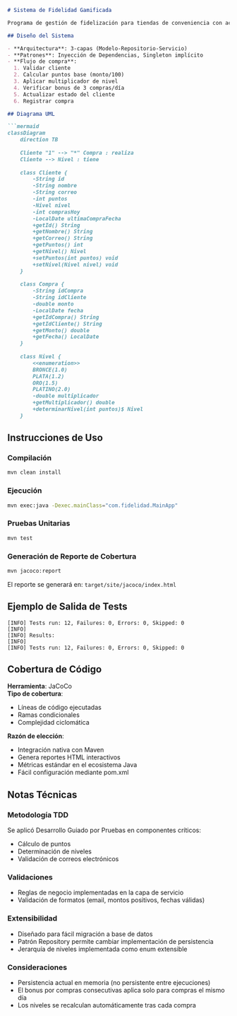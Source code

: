 ```markdown
# Sistema de Fidelidad Gamificada

Programa de gestión de fidelización para tiendas de conveniencia con acumulación de puntos, niveles y bonificaciones.

## Diseño del Sistema

- **Arquitectura**: 3-capas (Modelo-Repositorio-Servicio)
- **Patrones**: Inyección de Dependencias, Singleton implícito
- **Flujo de compra**:
  1. Validar cliente
  2. Calcular puntos base (monto/100)
  3. Aplicar multiplicador de nivel
  4. Verificar bonus de 3 compras/día
  5. Actualizar estado del cliente
  6. Registrar compra

## Diagrama UML

```mermaid
classDiagram
    direction TB
    
    Cliente "1" --> "*" Compra : realiza
    Cliente --> Nivel : tiene
    
    class Cliente {
        -String id
        -String nombre
        -String correo
        -int puntos
        -Nivel nivel
        -int comprasHoy
        -LocalDate ultimaCompraFecha
        +getId() String
        +getNombre() String
        +getCorreo() String
        +getPuntos() int
        +getNivel() Nivel
        +setPuntos(int puntos) void
        +setNivel(Nivel nivel) void
    }
    
    class Compra {
        -String idCompra
        -String idCliente
        -double monto
        -LocalDate fecha
        +getIdCompra() String
        +getIdCliente() String
        +getMonto() double
        +getFecha() LocalDate
    }
    
    class Nivel {
        <<enumeration>>
        BRONCE(1.0)
        PLATA(1.2)
        ORO(1.5)
        PLATINO(2.0)
        -double multiplicador
        +getMultiplicador() double
        +determinarNivel(int puntos)$ Nivel
    }
```

## Instrucciones de Uso

### Compilación
```bash
mvn clean install
```

### Ejecución
```bash
mvn exec:java -Dexec.mainClass="com.fidelidad.MainApp"
```

### Pruebas Unitarias
```bash
mvn test
```

### Generación de Reporte de Cobertura
```bash
mvn jacoco:report
```
El reporte se generará en: `target/site/jacoco/index.html`

## Ejemplo de Salida de Tests
```
[INFO] Tests run: 12, Failures: 0, Errors: 0, Skipped: 0
[INFO] 
[INFO] Results:
[INFO] 
[INFO] Tests run: 12, Failures: 0, Errors: 0, Skipped: 0
```

## Cobertura de Código

**Herramienta**: JaCoCo  
**Tipo de cobertura**: 
- Líneas de código ejecutadas
- Ramas condicionales
- Complejidad ciclomática

**Razón de elección**:
- Integración nativa con Maven
- Genera reportes HTML interactivos
- Métricas estándar en el ecosistema Java
- Fácil configuración mediante pom.xml

## Notas Técnicas

### Metodología TDD
Se aplicó Desarrollo Guiado por Pruebas en componentes críticos:
- Cálculo de puntos
- Determinación de niveles
- Validación de correos electrónicos

### Validaciones
- Reglas de negocio implementadas en la capa de servicio
- Validación de formatos (email, montos positivos, fechas válidas)

### Extensibilidad
- Diseñado para fácil migración a base de datos
- Patrón Repository permite cambiar implementación de persistencia
- Jerarquía de niveles implementada como enum extensible

### Consideraciones
- Persistencia actual en memoria (no persistente entre ejecuciones)
- El bonus por compras consecutivas aplica solo para compras el mismo día
- Los niveles se recalculan automáticamente tras cada compra
```
